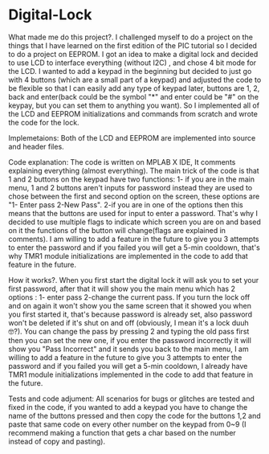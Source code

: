 # Digital-Lock
What made me do this project?.
I challenged myself to do a project on the things that I have learned on the first edition of the PIC tutorial so I decided to do a project on EEPROM.
I got an idea to make a digital lock and decided to use LCD to interface everything (without I2C) , and chose 4 bit mode for the LCD.
I wanted to add a keypad in the beginning but decided to just go with 4 buttons (which are a small part of a keypad) and adjusted the code to be flexible so that I can easily add any type of keypad later, buttons are 1, 2, back and enter(back could be the symbol "*" and enter could be "#" on the keypay, but you can set them to anything you want).
So I implemented all of the LCD and EEPROM initializations and commands from scratch and wrote the code for the lock.

Implemetaions:
Both of the LCD and EEPROM are implemented into source and header files.

Code explanation:
The code is written on MPLAB X IDE, It comments explaining everything (almost everything).
The main trick of the code is that 1 and 2 buttons on the keypad have two functions:
1- if you are in the main menu, 1 and 2 buttons aren't inputs for password instead they are used to chose between the first and second option on the screen, these options are "1- Enter pass 2-New Pass".
2-if you are in one of the options then this means that the buttons are used for input to enter a password.
That's why I decided to use multiple flags to indicate which screen you are on and based on it the functions of the button will change(flags are explained in comments).
I am willing to add a feature in the future to give you 3 attempts to enter the password and if you failed you will get a 5-min cooldown, that's why TMR1 module initializations 
are implemented in the code to add that feature in the future.


How it works?.
When you first start the digital lock it will ask you to set your first password, after that it will show you the main menu which has 2 options : 1- enter pass 2-change the current pass.
If you turn the lock off and on again it won't show you the same screen that it showed you when you first started it, that's because password is already set, also password won't be deleted if it's shut on and off (obviously, I mean it's a lock duuh 🤓?).
You can change the pass by pressing 2 and typing the old pass first then you can set the new one, if you enter the password incorrectly it will show you "Pass Incorrect" and it sends you back to the main menu, I am willing to add a feature in the future to give you 3 attempts to enter the password and if you failed you will get a 5-min cooldown, I already have TMR1 module initializations implemented in the code to add that feature in the future.


Tests and code adjument:
All scenarios for bugs or glitches are tested and fixed in the code, if you wanted to add a keypad you have to change the name of the buttons pressed and then copy the code for the buttons 1,2 and paste that same code on every other number on the keypad from 0~9 (I recommend making a function that gets a char based on the number instead of copy and pasting).
